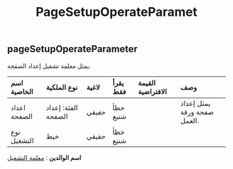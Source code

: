 ﻿---
title: PageSetupOperateParamet
second_title: Aspose.Cells Cloud Documen
type: docs
url: /ar/specification/model/pagesetupoperateparameter/
description: "Aspose.Cells مواصفات النموذج السحابي: PageSetupOperateParameter. تعامل بسهولة مع Excel ومستندات جداول البيانات الأخرى التي تحتوي على ميزات مثل الفتح والتوليد والتحرير والتقسيم والدمج والمقارنة والتحويل"
kwords: Excel، Office، جدول البيانات، Cloud REST API، PageSetupOperateParameter
weight: 50
---
## **pageSetupOperateParameter**

 يمثل معلمة تشغيل إعداد الصفحة.

| اسم الخاصية| نوع الملكية| لاغية| يقرأ فقط| القيمة الافتراضية| وصف|
|:- |:- |:- |:- |:- |:- |
| اعداد الصفحة| الفئة: إعداد الصفحة| حقيقي| خطأ شنيع|| يمثل إعداد صفحة ورقة العمل.|
| نوع التشغيل| خيط| حقيقي| خطأ شنيع|||

**اسم الوالدين** : [معلمة التشغيل](/specification/model/operateparameter)

